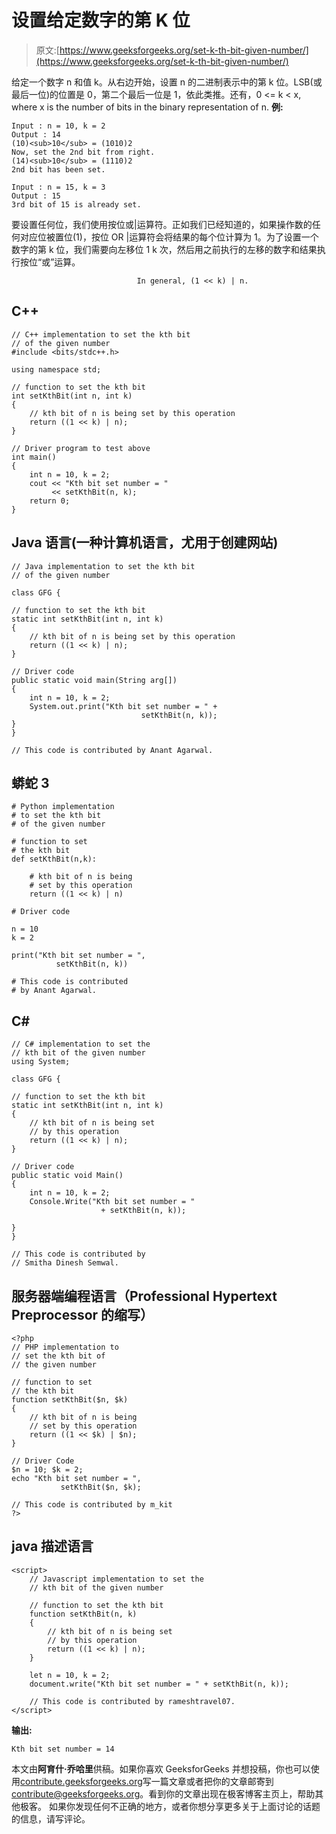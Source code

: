 # 设置给定数字的第 K 位

> 原文:[https://www.geeksforgeeks.org/set-k-th-bit-given-number/](https://www.geeksforgeeks.org/set-k-th-bit-given-number/)

给定一个数字 n 和值 k。从右边开始，设置 n 的二进制表示中的第 k 位。LSB(或最后一位)的位置是 0，第二个最后一位是 1，依此类推。还有，0 <= k < x, where x is the number of bits in the binary representation of n.
**例:**

```
Input : n = 10, k = 2
Output : 14
(10)<sub>10</sub> = (1010)2
Now, set the 2nd bit from right.
(14)<sub>10</sub> = (1110)2
2nd bit has been set.

Input : n = 15, k = 3
Output : 15
3rd bit of 15 is already set.
```

要设置任何位，我们使用按位或|运算符。正如我们已经知道的，如果操作数的任何对应位被置位(1)，按位 OR |运算符会将结果的每个位计算为 1。为了设置一个数字的第 k 位，我们需要向左移位 1 k 次，然后用之前执行的左移的数字和结果执行按位“或”运算。

```
                            In general, (1 << k) | n.
```

## C++

```
// C++ implementation to set the kth bit
// of the given number
#include <bits/stdc++.h>

using namespace std;

// function to set the kth bit
int setKthBit(int n, int k)
{
    // kth bit of n is being set by this operation
    return ((1 << k) | n);
}

// Driver program to test above
int main()
{
    int n = 10, k = 2;
    cout << "Kth bit set number = "
         << setKthBit(n, k);
    return 0;
}
```

## Java 语言(一种计算机语言，尤用于创建网站)

```
// Java implementation to set the kth bit
// of the given number

class GFG {

// function to set the kth bit
static int setKthBit(int n, int k)
{
    // kth bit of n is being set by this operation
    return ((1 << k) | n);
}

// Driver code
public static void main(String arg[])
{
    int n = 10, k = 2;
    System.out.print("Kth bit set number = " +
                             setKthBit(n, k));
}
}

// This code is contributed by Anant Agarwal.
```

## 蟒蛇 3

```
# Python implementation
# to set the kth bit
# of the given number

# function to set
# the kth bit
def setKthBit(n,k):

    # kth bit of n is being
    # set by this operation
    return ((1 << k) | n)

# Driver code

n = 10
k = 2

print("Kth bit set number = ",
          setKthBit(n, k))

# This code is contributed
# by Anant Agarwal.
```

## C#

```
// C# implementation to set the
// kth bit of the given number
using System;

class GFG {

// function to set the kth bit
static int setKthBit(int n, int k)
{
    // kth bit of n is being set
    // by this operation
    return ((1 << k) | n);
}

// Driver code
public static void Main()
{
    int n = 10, k = 2;
    Console.Write("Kth bit set number = "
                    + setKthBit(n, k));

}
}

// This code is contributed by
// Smitha Dinesh Semwal.
```

## 服务器端编程语言（Professional Hypertext Preprocessor 的缩写）

```
<?php
// PHP implementation to
// set the kth bit of
// the given number

// function to set
// the kth bit
function setKthBit($n, $k)
{
    // kth bit of n is being
    // set by this operation
    return ((1 << $k) | $n);
}

// Driver Code
$n = 10; $k = 2;
echo "Kth bit set number = ",
           setKthBit($n, $k);

// This code is contributed by m_kit
?>
```

## java 描述语言

```
<script>
    // Javascript implementation to set the
    // kth bit of the given number

    // function to set the kth bit
    function setKthBit(n, k)
    {
        // kth bit of n is being set
        // by this operation
        return ((1 << k) | n);
    }

    let n = 10, k = 2;
    document.write("Kth bit set number = " + setKthBit(n, k));

    // This code is contributed by rameshtravel07.
</script>
```

**输出:**

```
Kth bit set number = 14
```

本文由**阿育什·乔哈里**供稿。如果你喜欢 GeeksforGeeks 并想投稿，你也可以使用[contribute.geeksforgeeks.org](http://www.contribute.geeksforgeeks.org)写一篇文章或者把你的文章邮寄到 contribute@geeksforgeeks.org。看到你的文章出现在极客博客主页上，帮助其他极客。
如果你发现任何不正确的地方，或者你想分享更多关于上面讨论的话题的信息，请写评论。